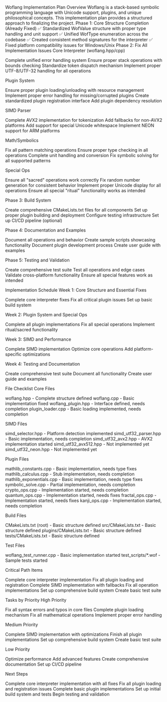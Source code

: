Woflang Implementation Plan
Overview
Woflang is a stack-based symbolic programming language with Unicode support, plugins, and unique philosophical concepts. This implementation plan provides a structured approach to finalizing the project.
Phase 1: Core Structure Completion (Already Fixed)
✅ Standardized WofValue structure with proper type handling and unit support
✅ Unified WofType enumeration across the codebase
✅ Created consistent method signatures for the interpreter
✅ Fixed platform compatibility issues for Windows/Unix
Phase 2: Fix All Implementation Issues
Core Interpreter (woflang.hpp/cpp)

 Complete unified error handling system
 Ensure proper stack operations with bounds checking
 Standardize token dispatch mechanism
 Implement proper UTF-8/UTF-32 handling for all operations

Plugin System

 Ensure proper plugin loading/unloading with resource management
 Implement proper error handling for missing/corrupted plugins
 Create standardized plugin registration interface
 Add plugin dependency resolution

SIMD Parser

 Complete AVX2 implementation for tokenization
 Add fallbacks for non-AVX2 platforms
 Add support for special Unicode whitespace
 Implement NEON support for ARM platforms

Math/Symbolics

 Fix all pattern matching operations
 Ensure proper type checking in all operations
 Complete unit handling and conversion
 Fix symbolic solving for all supported patterns

Special Ops

 Ensure all "sacred" operations work correctly
 Fix random number generation for consistent behavior
 Implement proper Unicode display for all operations
 Ensure all special "ritual" functionality works as intended

Phase 3: Build System

 Create comprehensive CMakeLists.txt files for all components
 Set up proper plugin building and deployment
 Configure testing infrastructure
 Set up CI/CD pipeline (optional)

Phase 4: Documentation and Examples

 Document all operations and behavior
 Create sample scripts showcasing functionality
 Document plugin development process
 Create user guide with examples

Phase 5: Testing and Validation

 Create comprehensive test suite
 Test all operations and edge cases
 Validate cross-platform functionality
 Ensure all special features work as intended

Implementation Schedule
Week 1: Core Structure and Essential Fixes

Complete core interpreter fixes
Fix all critical plugin issues
Set up basic build system

Week 2: Plugin System and Special Ops

Complete all plugin implementations
Fix all special operations
Implement ritual/sacred functionality

Week 3: SIMD and Performance

Complete SIMD implementation
Optimize core operations
Add platform-specific optimizations

Week 4: Testing and Documentation

Create comprehensive test suite
Document all functionality
Create user guide and examples

File Checklist
Core Files

 woflang.hpp - Complete structure defined
 woflang.cpp - Basic implementation fixed
 woflang_plugin.hpp - Interface defined, needs completion
 plugin_loader.cpp - Basic loading implemented, needs completion

SIMD Files

 simd_selector.hpp - Platform detection implemented
 simd_utf32_parser.hpp - Basic implementation, needs completion
 simd_utf32_avx2.hpp - AVX2 implementation started
 simd_utf32_avx512.hpp - Not implemented yet
 simd_utf32_neon.hpp - Not implemented yet

Plugin Files

 mathlib_constants.cpp - Basic implementation, needs type fixes
 mathlib_calculus.cpp - Stub implementation, needs completion
 mathlib_exponentials.cpp - Basic implementation, needs type fixes
 symbolic_solve.cpp - Partial implementation, needs completion
 crypto_ops.cpp - Implementation started, needs completion
 quantum_ops.cpp - Implementation started, needs fixes
 fractal_ops.cpp - Implementation started, needs fixes
 kanji_ops.cpp - Implementation started, needs completion

Build Files

 CMakeLists.txt (root) - Basic structure defined
 src/CMakeLists.txt - Basic structure defined
 plugins/CMakeLists.txt - Basic structure defined
 tests/CMakeLists.txt - Basic structure defined

Test Files

 woflang_test_runner.cpp - Basic implementation started
 test_scripts/*.wof - Sample tests started

Critical Path Items

Complete core interpreter implementation
Fix all plugin loading and registration
Complete SIMD implementation with fallbacks
Fix all operation implementations
Set up comprehensive build system
Create basic test suite

Tasks by Priority
High Priority

Fix all syntax errors and typos in core files
Complete plugin loading mechanism
Fix all mathematical operations
Implement proper error handling

Medium Priority

Complete SIMD implementation with optimizations
Finish all plugin implementations
Set up comprehensive build system
Create basic test suite

Low Priority

Optimize performance
Add advanced features
Create comprehensive documentation
Set up CI/CD pipeline

Next Steps

Complete core interpreter implementation with all fixes
Fix all plugin loading and registration issues
Complete basic plugin implementations
Set up initial build system and tests
Begin testing and validation